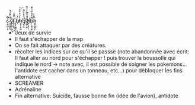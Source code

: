 c̴̠̼̖̺̣͔̉͆̏ͅ ̷̥͎̼̭̱̤̈̈́̓͊̒́̆͜͜ͅv̷̡͕̲̜͎̌̑͘f̶̻̖̮̲̍̿̌̒͜ ̵̡̯̟̩̪͍̭̞̤̈̇b̸̖̍̔h̵̞̮̹̹̟͖͛̒̑͒̇̐̐̕͝g̸̡̡̫̈́̋̍̊̀̏͌̚ ̸̜̻͕̫̗̾̈͛̓̋̌̾̈́͌h̸̛̫̙͙̞̦̀̉̇͗̅͘ͅḅ̶̛̹͉͍̼̮̥͋̌̈͋̏̈́̀͊h̵̰͈̤͖̭̫̞̿̾̄

-	 Jeux de survie
-	 Il faut s'échapper de la map
-	 On se fait attaquer par des créatures.
-	 récolter les indices sur ce qu'il se passse (note abandonnée avec écrit: Il faut aller au nord pour s'échapper ! puis trouver la boussolle qui indique le nord -> note avec, il est possible de soigner les pokemons... l'antidote est cacher dans un tonneau, etc...) pour débloquer les fins alternative
-	 SCREAMER
-	 Adrénaline
- Fin alternative:
  Suicide, fausse bonne fin (idée de l'avion), antidote 
